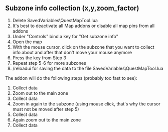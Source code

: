 Subzone info collection (x,y,zoom_factor)
--------------------------------------

1. Delete SavedVariables\QuestMapTool.lua
2. It's best to deactivate all Map addons or disable all map pins from all addons
3. Under "Controls" bind a key for "Get subzone info"
4. Open the map
5. With the mouse cursor, click on the subzone that you want to collect info about and after that don't move your mouse anymore
6. Press the key from Step 3
7. Repeat step 5-6 for more subzones
8. /reloadui for saving the data to the file SavedVariables\QuestMapTool.lua

The addon will do the following steps (probably too fast to see):
1. Collect data
2. Zoom out to the main zone
3. Collect data
4. Zoom in again to the subzone (using mouse click, that's why the cursor must not be moved after step 5)
5. Collect data
6. Again zoom out to the main zone
7. Collect data

